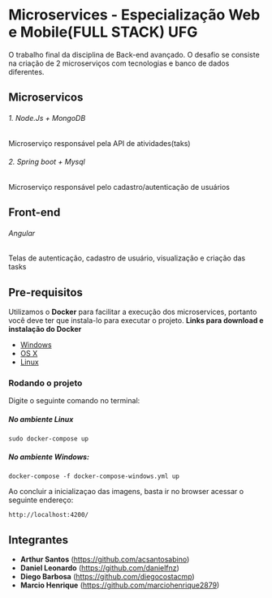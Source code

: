 # Microservices - Especialização Web e Mobile(FULL STACK) UFG 

O trabalho final da disciplina de Back-end avançado.
O desafio se consiste na criação de 2 microserviços com tecnologias e banco de dados diferentes.

## Microservicos
###### 1. Node.Js + MongoDB
Microserviço responsável pela API de atividades(taks) 

###### 2. Spring boot + Mysql
Microserviço responsável pelo cadastro/autenticação de usuários

## Front-end
###### Angular
Telas de autenticação, cadastro de usuário, visualização e criação das tasks

## Pre-requisitos
Utilizamos o **Docker** para facilitar a execução dos microservices, portanto você deve ter que instala-lo para executar o projeto.
**Links para download e instalação do Docker**

* [Windows](https://docs.docker.com/windows/started)
* [OS X](https://docs.docker.com/mac/started/)
* [Linux](https://docs.docker.com/linux/started/)

### Rodando o projeto
Digite o seguinte comando no terminal:
##### No ambiente Linux
`sudo docker-compose up`

##### No ambiente Windows:
`docker-compose -f docker-compose-windows.yml up`

Ao concluir a inicializaçao das imagens, basta ir no browser acessar o seguinte endereço:
```shell
http://localhost:4200/
```



## Integrantes
* **Arthur Santos**  (https://github.com/acsantosabino)
* **Daniel Leonardo**  (https://github.com/danielfnz)
*  **Diego Barbosa**  (https://github.com/diegocostacmp)
*  **Marcio Henrique**  (https://github.com/marciohenrique2879)

